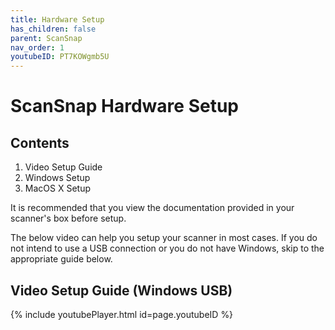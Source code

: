 ```yaml
---
title: Hardware Setup
has_children: false
parent: ScanSnap
nav_order: 1
youtubeID: PT7KOWgmb5U
---
```


# ScanSnap Hardware Setup

## Contents
1. Video Setup Guide
2. Windows Setup
3. MacOS X Setup

It is recommended that you view the documentation provided in your scanner's box before setup.

The below video can help you setup your scanner in most cases. If you do not intend to use a USB connection or you do not have Windows, skip to the appropriate guide below.

## Video Setup Guide (Windows USB)
{% include youtubePlayer.html id=page.youtubeID %}
